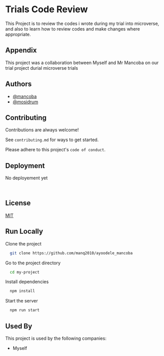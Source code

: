 
# Trials Code Review

This Project is to review the codes i wrote during my trial into microverse, and also to learn how to review codes and make changes where appropriate.


## Appendix

This project was a collaboration between Myself and Mr Mancoba on our trial project durial microverse trials


## Authors

- [@mancoba](https://github.com/manq2010)
- [@mosidrum](https://github.com/mosidrum)


## Contributing

Contributions are always welcome!

See `contributing.md` for ways to get started.

Please adhere to this project's `code of conduct`.


## Deployment

No deployement yet

```bash
 
```


## License

[MIT](https://choosealicense.com/licenses/mit/)


## Run Locally

Clone the project

```bash
  git clone https://github.com/manq2010/ayoodele_mancoba
```

Go to the project directory

```bash
  cd my-project
```

Install dependencies

```bash
  npm install
```

Start the server

```bash
  npm run start
```


## Used By

This project is used by the following companies:

- Myself


